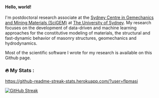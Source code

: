 #### Hello, world!

I'm postdoctoral research associate at the [Sydney Centre in Gemechanics and Mining Materials (SciGEM)](https://www.sydney.edu.au/engineering/our-research/infrastructure-and-transport/sydney-centre-in-geomechanics-and-mining-materials.html#:~:text=The%20Sydney%20Centre%20in%20Gemechanics,of%20geomechanics%20and%20geotechnical%20engineering.) at [The University of Sydney](https://www.sydney.edu.au/).
My research focuses on the development of data-driven and machine learning approaches for the constitutive modeling of materials, the structural and fast-dynamic behavior of masonry structures, geomechanics and hydrodynamics.


Most of the scientific software I wrote for my research is available on this Github page.

### :fire: My Stats :
https://github-readme-streak-stats.herokuapp.com/?user=flpmasi

[![GitHub Streak](http://github-readme-streak-stats.herokuapp.com?user=flpmasi&theme=dark&background=000000)](https://git.io/streak-stats)
